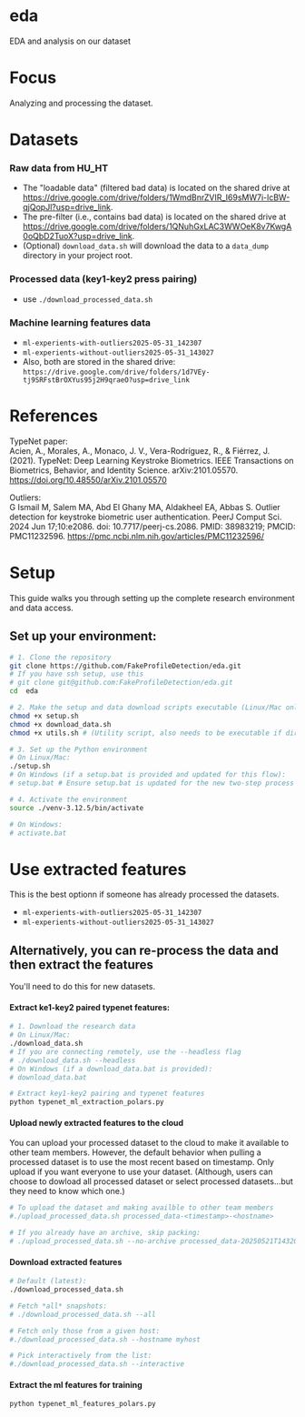 # eda
EDA and analysis on our dataset

# Focus
Analyzing and processing the dataset.

# Datasets
### Raw data from HU_HT
- The "loadable data" (filtered bad data) is located on the shared drive at https://drive.google.com/drive/folders/1WmdBnrZVIR_I69sMW7i-lcBW-qjQopJl?usp=drive_link.
- The pre-filter (i.e., contains bad data) is located on the shared drive at https://drive.google.com/drive/folders/1QNuhGxLAC3WWOeK8v7KwgA0oQbD2TuoX?usp=drive_link.
- (Optional) `download_data.sh` will download the data to a `data_dump` directory in your project root.

### Processed data (key1-key2 press pairing)
- use `./download_processed_data.sh`

### Machine learning features data
- `ml-experients-with-outliers2025-05-31_142307`
- `ml-experients-without-outliers2025-05-31_143027`
- Also, both are stored in the shared drive: `https://drive.google.com/drive/folders/1d7VEy-tj9SRFstBrOXYus95j2H9qraeO?usp=drive_link`





# References
TypeNet paper:\
Acien, A., Morales, A., Monaco, J. V., Vera-Rodríguez, R., & Fiérrez, J. (2021). TypeNet: Deep Learning Keystroke Biometrics. IEEE Transactions on Biometrics, Behavior, and Identity Science. arXiv:2101.05570. https://doi.org/10.48550/arXiv.2101.05570 

Outliers:\
G Ismail M, Salem MA, Abd El Ghany MA, Aldakheel EA, Abbas S. Outlier detection for keystroke biometric user authentication. PeerJ Comput Sci. 2024 Jun 17;10:e2086. doi: 10.7717/peerj-cs.2086. PMID: 38983219; PMCID: PMC11232596.  https://pmc.ncbi.nlm.nih.gov/articles/PMC11232596/ 

# Setup

This guide walks you through setting up the complete research environment and data access.

## Set up your environment:

```bash
# 1. Clone the repository
git clone https://github.com/FakeProfileDetection/eda.git
# If you have ssh setup, use this
# git clone git@github.com:FakeProfileDetection/eda.git
cd  eda

# 2. Make the setup and data download scripts executable (Linux/Mac only)
chmod +x setup.sh
chmod +x download_data.sh
chmod +x utils.sh # (Utility script, also needs to be executable if directly run, though usually sourced)

# 3. Set up the Python environment
# On Linux/Mac:
./setup.sh
# On Windows (if a setup.bat is provided and updated for this flow):
# setup.bat # Ensure setup.bat is updated for the new two-step process

# 4. Activate the environment
source ./venv-3.12.5/bin/activate

# On Windows:
# activate.bat
```
# Use extracted features
This is the best optionn if someone has already processed the datasets. 
- `ml-experients-with-outliers2025-05-31_142307`
- `ml-experients-without-outliers2025-05-31_143027`

## Alternatively, you can re-process the data and then extract the features
You'll need to do this for new datasets.

#### Extract ke1-key2 paired typenet features: 
```bash
# 1. Download the research data
# On Linux/Mac:
./download_data.sh
# If you are connecting remotely, use the --headless flag
# ./download_data.sh --headless
# On Windows (if a download_data.bat is provided):
# download_data.bat

# Extract key1-key2 pairing and typenet features
python typenet_ml_extraction_polars.py
```
#### Upload newly extracted features to the cloud
You can upload your processed dataset to the cloud to make it available to other team members.  However, the default behavior when pulling a processed dataset is to use the most recent based on timestamp.  Only upload if you want everyone to use your dataset.  (Although, users can choose to dowload all processed dataset or select processed datasets...but they need to know which one.)

```bash
# To upload the dataset and making availble to other team members
#./upload_processed_data.sh processed_data-<timestamp>-<hostname>

# If you already have an archive, skip packing:
# ./upload_processed_data.sh --no-archive processed_data-20250521T143200-myhost.tar.gz

```
#### Download extracted features
```bash
# Default (latest):
./download_processed_data.sh

# Fetch *all* snapshots:
# ./download_processed_data.sh --all

# Fetch only those from a given host:
#./download_processed_data.sh --hostname myhost

# Pick interactively from the list:
#./download_processed_data.sh --interactive

```

#### Extract the ml features for training
```bash
python typenet_ml_features_polars.py
```






